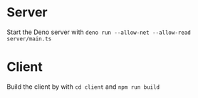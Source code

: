 # Server

Start the Deno server with `deno run --allow-net --allow-read server/main.ts`

# Client

Build the client by with `cd client` and `npm run build`